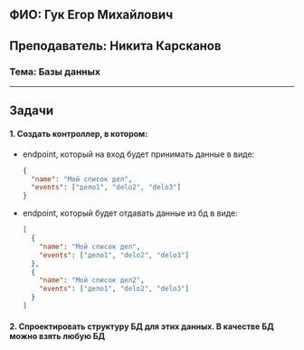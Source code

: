 ## ФИО: Гук Егор Михайлович
## Преподаватель: Никита Карсканов

### Тема: Базы данных

---

## Задачи

#### 1. Создать контроллер, в котором:
- endpoint, который на вход будет принимать данные в виде:
    ```json
    {
      "name": "Мой список дел",
      "events": ["дело1", "delo2", "delo3"]
    }
    ```
- endpoint, который будет отдавать данные из бд в виде:
    ```json
    [
      {
        "name": "Мой список дел",
        "events": ["дело1", "delo2", "delo3"]
      },
      {
        "name": "Мой список дел2",
        "events": ["дело1", "delo2", "delo3"]
      }
    ]
    ```

#### 2. Спроектировать структуру БД для этих данных. В качестве БД можно взять любую БД
